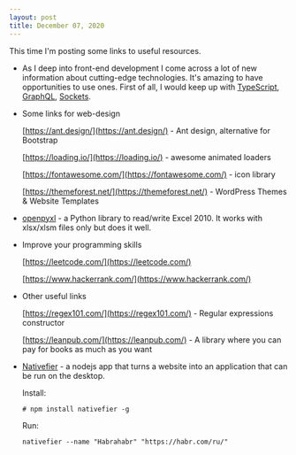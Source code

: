 ```yaml
---
layout: post
title: December 07, 2020
---
```


This time I'm posting some links to useful resources.

- As I deep into front-end development I come across a lot of new information about cutting-edge technologies. It's amazing to have opportunities to use ones. First of all, I would keep up with [TypeScript](https://www.typescriptlang.org/), [GraphQL](https://www.apollographql.com/), [Sockets](https://socket.io/).


- Some links for web-design

    [https://ant.design/](https://ant.design/) - Ant design, alternative for Bootstrap

    [https://loading.io/](https://loading.io/) - awesome animated loaders

    [https://fontawesome.com/](https://fontawesome.com/) - icon library

    [https://themeforest.net/](https://themeforest.net/) - WordPress Themes & Website Templates

- [openpyxl](https://openpyxl.readthedocs.io/en/stable/) - a Python library to read/write Excel 2010. It works with xlsx/xlsm files only but does it well.
  
- Improve your programming skills

    [https://leetcode.com/](https://leetcode.com/)

    [https://www.hackerrank.com/](https://www.hackerrank.com/)

- Other useful links

    [https://regex101.com/](https://regex101.com/) - Regular expressions constructor

    [https://leanpub.com/](https://leanpub.com/) - A library where you can pay for books as much as you want

- [Nativefier](https://github.com/jiahaog/nativefier) - a nodejs app that turns a website into an application that can be run on the desktop.

    Install:
    
    `# npm install nativefier -g`

    Run:

    `nativefier --name "Habrahabr" "https://habr.com/ru/"`

